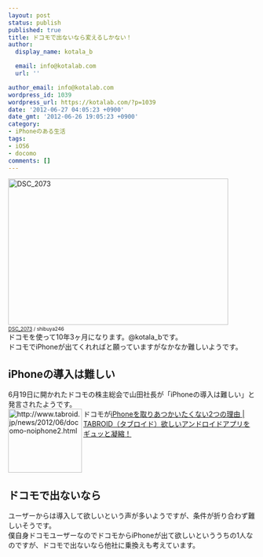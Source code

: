 ```yaml
---
layout: post
status: publish
published: true
title: ドコモで出ないなら変えるしかない！
author:
  display_name: kotala_b

  email: info@kotalab.com
  url: ''

author_email: info@kotalab.com
wordpress_id: 1039
wordpress_url: https://kotalab.com/?p=1039
date: '2012-06-27 04:05:23 +0900'
date_gmt: '2012-06-26 19:05:23 +0900'
category:
- iPhoneのある生活
tags:
- iOS6
- docomo
comments: []
---
```

<p><a href="https://kotalab.com/wp-content/uploads/docomo_120627.jpg" target="_blank"><img src="https://kotalab.com/wp-content/uploads/docomo_120627.jpg" alt="DSC_2073" title="docomo_120627" width="448" height="298" class="alignnone size-full wp-image-1041" /></a><span style="font-size:10px;"><br /><a href="https://www.flickr.com/photos/shibuya246/3709164523/" target="_blank">DSC_2073</a> / shibuya246</span><br />
ドコモを使って10年3ヶ月になります。@kotala_bです。<br />
ドコモでiPhoneが出てくれればと願っていますがなかなか難しいようです。<br />
</p>
<!--more-->
<h2>iPhoneの導入は難しい</h2>
<p>6月19日に開かれたドコモの株主総会で山田社長が「iPhoneの導入は難しい」と発言されたようです。<br />
<a href="http://www.tabroid.jp/news/2012/06/docomo-noiphone2.html" target="_blank"><img title="ドコモがiPhoneを取りあつかいたくない2つの理由 | TABROID（タブロイド）欲しいアンドロイドアプリをギュッと凝縮！" src="https://capture.heartrails.com/150x130?http://www.tabroid.jp/news/2012/06/docomo-noiphone2.html" alt="http://www.tabroid.jp/news/2012/06/docomo-noiphone2.html" width="150" height="130" align="left" /></a>ドコモが<a href="http://www.tabroid.jp/news/2012/06/docomo-noiphone2.html" title="ドコモがiPhoneを取りあつかいたくない2つの理由 | TABROID（タブロイド）欲しいアンドロイドアプリをギュッと凝縮！" target="_blank">iPhoneを取りあつかいたくない2つの理由 | TABROID（タブロイド）欲しいアンドロイドアプリをギュッと凝縮！</a><br style="clear:both;" /></p>
<h2>ドコモで出ないなら</h2>
<p>ユーザーからは導入して欲しいという声が多いようですが、条件が折り合わず難しいそうです。<br />
僕自身ドコモユーザーなのでドコモからiPhoneが出て欲しいといううちの1人なのですが、ドコモで出ないなら他社に乗換えも考えています。</p>
